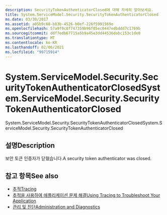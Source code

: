 ```yaml
---
description: SecurityTokenAuthenticatorClosed에 대해 자세히 알아보세요.
title: System.ServiceModel.Security.SecurityTokenAuthenticatorClosed
ms.date: 03/30/2017
ms.assetid: a05b9c68-b83b-4526-b0ef-226f5991569e
ms.openlocfilehash: 57a9f9c8f747359b96f05ec0447edbddd7c1769b
ms.sourcegitcommit: ddf7edb67715a5b9a45e3dd44536dabc153c1de0
ms.translationtype: MT
ms.contentlocale: ko-KR
ms.lasthandoff: 02/06/2021
ms.locfileid: "99715914"
---
```

# <a name="systemservicemodelsecuritysecuritytokenauthenticatorclosed"></a><span data-ttu-id="438cd-103">System.ServiceModel.Security.SecurityTokenAuthenticatorClosed</span><span class="sxs-lookup"><span data-stu-id="438cd-103">System.ServiceModel.Security.SecurityTokenAuthenticatorClosed</span></span>

<span data-ttu-id="438cd-104">System.ServiceModel.Security.SecurityTokenAuthenticatorClosed</span><span class="sxs-lookup"><span data-stu-id="438cd-104">System.ServiceModel.Security.SecurityTokenAuthenticatorClosed</span></span>  
  
## <a name="description"></a><span data-ttu-id="438cd-105">설명</span><span class="sxs-lookup"><span data-stu-id="438cd-105">Description</span></span>  

 <span data-ttu-id="438cd-106">보안 토큰 인증자가 닫혔습니다.</span><span class="sxs-lookup"><span data-stu-id="438cd-106">A security token authenticator was closed.</span></span>  
  
## <a name="see-also"></a><span data-ttu-id="438cd-107">참고 항목</span><span class="sxs-lookup"><span data-stu-id="438cd-107">See also</span></span>

- [<span data-ttu-id="438cd-108">추적</span><span class="sxs-lookup"><span data-stu-id="438cd-108">Tracing</span></span>](index.md)
- [<span data-ttu-id="438cd-109">추적을 사용하여 애플리케이션 문제 해결</span><span class="sxs-lookup"><span data-stu-id="438cd-109">Using Tracing to Troubleshoot Your Application</span></span>](using-tracing-to-troubleshoot-your-application.md)
- [<span data-ttu-id="438cd-110">관리 및 진단</span><span class="sxs-lookup"><span data-stu-id="438cd-110">Administration and Diagnostics</span></span>](../index.md)
